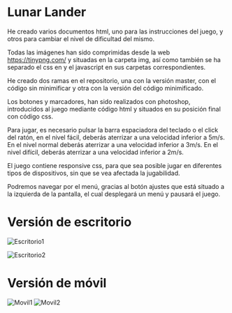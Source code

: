 # Lunar Lander 
He creado varios documentos html, uno para las instrucciones del juego, y otros para cambiar el nivel de dificultad del mismo.

Todas las imágenes han sido comprimidas desde la web https://tinypng.com/ y situadas en la carpeta img, así como también se ha separado el css en y el javascript en sus carpetas correspondientes.

He creado dos ramas en el repositorio, una con la versión master, con el código sin minimificar y otra con la versión del código minimificado.

Los botones y marcadores, han sido realizados con photoshop, introducidos al juego mediante código html y situados en su posición final con código css.

Para jugar, es necesario pulsar la barra espaciadora del teclado o el click del ratón, en el nivel fácil, deberás aterrizar a una velocidad inferior a 5m/s. En el nivel normal deberás aterrizar a una velocidad inferior a 3m/s. En el nivel difícil, deberás aterrizar a una velocidad inferior a 2m/s.

El juego contiene responsive css, para que sea posible jugar en diferentes tipos de dispositivos, sin que se vea afectada la jugabilidad.

Podremos navegar por el menú, gracias al botón ajustes que está situado a la izquierda de la pantalla, el cual desplegará un menú y pausará el juego.

# Versión de escritorio
![Escritorio1](https://github.com/Rikuoh/OtrasCosas/blob/master/escritorio1.png)

![Escritorio2](https://github.com/Rikuoh/OtrasCosas/blob/master/escritorio2.png)

# Versión de móvil

![Movil1](https://github.com/Rikuoh/OtrasCosas/blob/master/movil1.png)
![Movil2](https://github.com/Rikuoh/OtrasCosas/blob/master/movil2.png)
